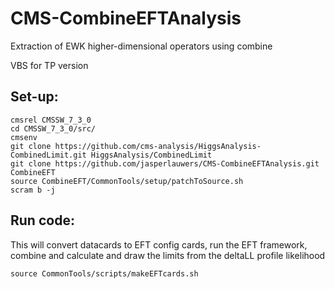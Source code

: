 # CMS-CombineEFTAnalysis
Extraction of EWK higher-dimensional operators using combine

VBS for TP version

## Set-up:

```
cmsrel CMSSW_7_3_0
cd CMSSW_7_3_0/src/
cmsenv
git clone https://github.com/cms-analysis/HiggsAnalysis-CombinedLimit.git HiggsAnalysis/CombinedLimit
git clone https://github.com/jasperlauwers/CMS-CombineEFTAnalysis.git CombineEFT
source CombineEFT/CommonTools/setup/patchToSource.sh
scram b -j
```

## Run code:
This will convert datacards to EFT config cards, run the EFT framework, combine and calculate and draw the limits from the deltaLL profile likelihood

`source CommonTools/scripts/makeEFTcards.sh`

